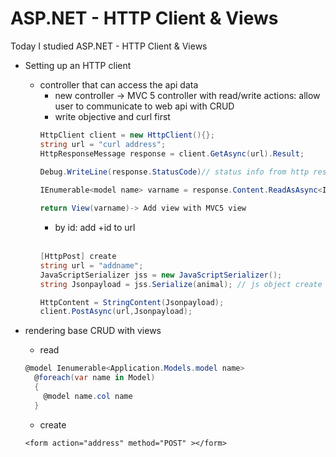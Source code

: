 #  ASP.NET - HTTP Client & Views

Today I studied ASP.NET - HTTP Client & Views

- Setting up an HTTP client
  - controller that can access the api data
    - new controller -> MVC 5 controller with read/write actions: allow user to communicate to web api with CRUD
    - write objective and curl first
    ``` c#
    HttpClient client = new HttpClient(){};
    string url = "curl address";
    HttpResponseMessage response = client.GetAsync(url).Result;
   
    Debug.WriteLine(response.StatusCode)// status info from http response 

    IEnumerable<model name> varname = response.Content.ReadAsAsync<IEnumerable<model name>>().Result; // round bracket bc its a method

    return View(varname)-> Add view with MVC5 view
    ``` 
    - by id: add +id to url</br> </br>    
    ```c#
    [HttpPost] create
    string url = "addname";
    JavaScriptSerializer jss = new JavaScriptSerializer();
    string Jsonpayload = jss.Serialize(animal); // js object create
    
    HttpContent = StringContent(Jsonpayload);
    client.PostAsync(url,Jsonpayload);
    ```

- rendering base CRUD with views
  - read
  ``` c#
  @model Ienumerable<Application.Models.model name>
    @foreach(var name in Model)
    {
      @model name.col name
    }
    ```
  - create
  ```
  <form action="address" method="POST" ></form>
    ```

